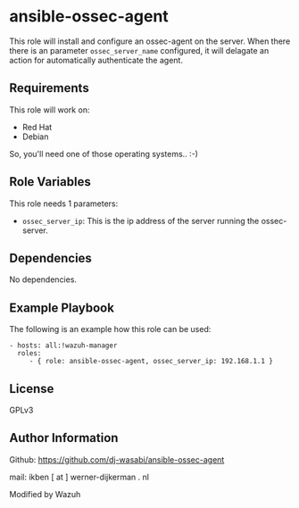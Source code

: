 ansible-ossec-agent
=========

This role will install and configure an ossec-agent on the server. When there there is an parameter `ossec_server_name` configured, it will delagate an action for automatically authenticate the agent.

Requirements
------------

This role will work on:
 * Red Hat
 * Debian

So, you'll need one of those operating systems.. :-)

Role Variables
--------------

This role needs 1 parameters:
* `ossec_server_ip`: This is the ip address of the server running the ossec-server.


Dependencies
------------

No dependencies.

Example Playbook
----------------

The following is an example how this role can be used:

    - hosts: all:!wazuh-manager
      roles:
         - { role: ansible-ossec-agent, ossec_server_ip: 192.168.1.1 }

License
-------

GPLv3

Author Information
------------------

Github: https://github.com/dj-wasabi/ansible-ossec-agent

mail: ikben [ at ] werner-dijkerman . nl

Modified by Wazuh
